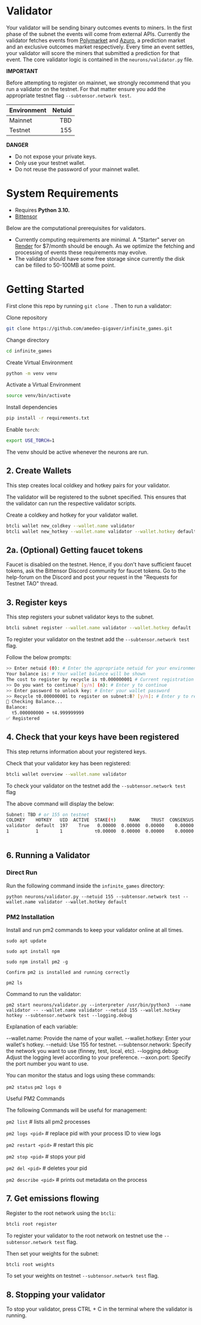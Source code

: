 

# Validator

Your validator will be sending binary outcomes events to miners. In the first phase of the subnet the events will come from external APIs. Currently the validator fetches events from [Polymarket](https://polymarket.com/) and [Azuro](https://azuro.org/), a prediction market and an exclusive outcomes market respectively. Every time an event settles, your validator will score the miners that submitted a prediction for that event. The core validator logic is contained in the `neurons/validator.py` file.

**IMPORTANT**

Before attempting to register on mainnet, we strongly recommend that you run a validator on the testnet. For that matter ensure you add the appropriate testnet flag `--subtensor.network test`.

| Environment | Netuid |
| ----------- | -----: |
| Mainnet     |      TBD |
| Testnet     |    155 |



**DANGER**

- Do not expose your private keys.
- Only use your testnet wallet.
- Do not reuse the password of your mainnet wallet.

# System Requirements

- Requires **Python 3.10.**
- [Bittensor](https://github.com/opentensor/bittensor#install)

Below are the computational prerequisites for validators.

- Currently computing requirements are minimal. A "Starter" server on [Render](https://render.com/) for $7/month should be enough. As we optimize the fetching and processing of events these requirements may evolve.
- The validator should have some free storage since currently the disk can be filled to 50-100MB at some point.

# Getting Started


First clone this repo by running `git clone `. Then to run a validator:


Clone repository

```bash
git clone https://github.com/amedeo-gigaver/infinite_games.git
```

Change directory

```bash
cd infinite_games
```

Create Virtual Environment

```bash
python -m venv venv
```

Activate a Virtual Environment

```bash
source venv/bin/activate
```

Install dependencies

```bash
pip install -r requirements.txt
```
Enable `torch`:

```bash
export USE_TORCH=1
```

The venv should be active whenever the neurons are run.

## 2. Create Wallets

This step creates local coldkey and hotkey pairs for your validator.

The validator will be registered to the subnet specified. This ensures that the validator can run the respective validator scripts.

Create a coldkey and hotkey for your validator wallet.

```bash
btcli wallet new_coldkey --wallet.name validator
btcli wallet new_hotkey --wallet.name validator --wallet.hotkey default
```

## 2a. (Optional) Getting faucet tokens

Faucet is disabled on the testnet. Hence, if you don't have sufficient faucet tokens, ask the Bittensor Discord community for faucet tokens. Go to the help-forum on the Discord and post your request in the "Requests for Testnet TAO" thread.

## 3. Register keys

This step registers your subnet validator keys to the subnet.

```bash
btcli subnet register --wallet.name validator --wallet.hotkey default
```

To register your validator on the testnet add the `--subtensor.network test` flag.

Follow the below prompts:

```bash
>> Enter netuid (0): # Enter the appropriate netuid for your environment
Your balance is: # Your wallet balance will be shown
The cost to register by recycle is τ0.000000001 # Current registration costs
>> Do you want to continue? [y/n] (n): # Enter y to continue
>> Enter password to unlock key: # Enter your wallet password
>> Recycle τ0.000000001 to register on subnet:8? [y/n]: # Enter y to register
📡 Checking Balance...
Balance:
  τ5.000000000 ➡ τ4.999999999
✅ Registered
```

## 4. Check that your keys have been registered

This step returns information about your registered keys.

Check that your validator key has been registered:

```bash
btcli wallet overview --wallet.name validator
```

To check your validator on the testnet add the `--subtensor.network test` flag

The above command will display the below:

```bash
Subnet: TBD # or 155 on testnet
COLDKEY    HOTKEY   UID  ACTIVE  STAKE(τ)     RANK    TRUST  CONSENSUS  INCENTIVE  DIVIDENDS  EMISSION(ρ)   VTRUST  VPERMIT  UPDATED  AXON  HOTKEY_SS58
validator  default  197    True   0.00000  0.00000  0.00000    0.00000    0.00000    0.00000            0  0.00000                56  none  5GKkQKmDLfsKaumnkD479RBoD5CsbN2yRbMpY88J8YeC5DT4
1          1        1            τ0.00000  0.00000  0.00000    0.00000    0.00000    0.00000           ρ0  0.00000
                                                                                Wallet balance: τ0.000999999
```

## 6. Running a Validator

### Direct Run 

Run the following command inside the `infinite_games` directory:

`python neurons/validator.py --netuid 155 --subtensor.network test --wallet.name validator --wallet.hotkey default`


### PM2 Installation

Install and run pm2 commands to keep your validator online at all times.


`sudo apt update`

`sudo apt install npm` 

`sudo npm install pm2 -g`

`Confirm pm2 is installed and running correctly`

`pm2 ls`


Command to run the validator:

`pm2 start neurons/validator.py --interpreter /usr/bin/python3  --name validator -- --wallet.name validator --netuid 155 --wallet.hotkey hotkey --subtensor.network test --logging.debug` 


Explanation of each variable:

--wallet.name: Provide the name of your wallet.
--wallet.hotkey: Enter your wallet's hotkey.
--netuid: Use 155 for testnet.
--subtensor.network: Specify the network you want to use (finney, test, local, etc).
--logging.debug: Adjust the logging level according to your preference.
--axon.port: Specify the port number you want to use.

You can monitor the status and logs using these commands:

`pm2 status`
`pm2 logs 0`

Useful PM2 Commands

The following Commands will be useful for management:

`pm2 list` # lists all pm2 processes

`pm2 logs <pid>` # replace pid with your process ID to view logs

`pm2 restart <pid>` # restart this pic

`pm2 stop <pid>` # stops your pid

`pm2 del <pid>` # deletes your pid

`pm2 describe <pid>` # prints out metadata on the process


## 7. Get emissions flowing

Register to the root network using the `btcli`:

```bash
btcli root register
```

To register your validator to the root network on testnet use the `--subtensor.network test` flag.

Then set your weights for the subnet:

```bash
btcli root weights
```

To set your weights on testnet `--subtensor.network test` flag.

## 8. Stopping your validator

To stop your validator, press CTRL + C in the terminal where the validator is running.

